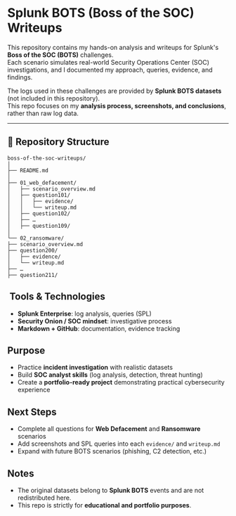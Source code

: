 # Splunk BOTS (Boss of the SOC) Writeups

This repository contains my hands-on analysis and writeups for Splunk's **Boss of the SOC (BOTS)** challenges.  
Each scenario simulates real-world Security Operations Center (SOC) investigations, and I documented my approach, queries, evidence, and findings.

The logs used in these challenges are provided by **Splunk BOTS datasets** (not included in this repository).  
This repo focuses on my **analysis process, screenshots, and conclusions**, rather than raw log data.

---

## 📂 Repository Structure
 ``` 
boss-of-the-soc-writeups/
│
├── README.md                 
│
├── 01_web_defacement/        
│   ├── scenario_overview.md   
│   ├── question101/           
│   │   ├── evidence/          
│   │   └── writeup.md        
│   ├── question102/
│   ├── …
│   ├── question109/
│
└── 02_ransomware/           
├── scenario_overview.md
├── question200/
│   ├── evidence/
│   └── writeup.md
├── …
├── question211/

 ``` 



## ️ Tools & Technologies

- **Splunk Enterprise**: log analysis, queries (SPL)
- **Security Onion / SOC mindset**: investigative process
- **Markdown + GitHub**: documentation, evidence tracking


## Purpose

- Practice **incident investigation** with realistic datasets  
- Build **SOC analyst skills** (log analysis, detection, threat hunting)  
- Create a **portfolio-ready project** demonstrating practical cybersecurity experience  

## Next Steps

- Complete all questions for **Web Defacement** and **Ransomware** scenarios  
- Add screenshots and SPL queries into each `evidence/` and `writeup.md`  
- Expand with future BOTS scenarios (phishing, C2 detection, etc.)  


## Notes

- The original datasets belong to **Splunk BOTS** events and are not redistributed here.  
- This repo is strictly for **educational and portfolio purposes**.  

